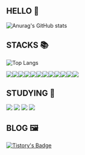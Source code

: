 ## HELLO 👋

![Anurag's GitHub stats](https://github-readme-stats.vercel.app/api?username=dev-joeysos&show_icons=true&hide=stars,contribs&theme=shadow_blue)

## STACKS 📚
![Top Langs](https://github-readme-stats.vercel.app/api/top-langs/?username=anuraghazra&hide_progress=true&theme=shadow_blue)
<div style="display:flex; flex-direction:row;">
    <img src="https://img.shields.io/badge/html5-E34F26?style=for-the-badge&logo=html5&logoColor=white">
    <img src="https://img.shields.io/badge/CSS3-1572B6?style=for-the-badge&logo=css3&logoColor=white"/>
    <img src="https://img.shields.io/badge/JavaScript-F7DF1E?style=for-the-badge&logo=javascript&logoColor=black"/>
    <br>
    <img src="https://img.shields.io/badge/Python-3776AB?style=for-the-badge&logo=Python&logoColor=white"/>
    <img src="https://img.shields.io/badge/C-A8B9CC?style=for-the-badge&logo=C&logoColor=white"/>
    <img src="https://img.shields.io/badge/c++-00599C?style=for-the-badge&logo=c%2B%2B&logoColor=white">
    <img src="https://img.shields.io/badge/java-007396?style=for-the-badge&logo=java&logoColor=white">
    <br>
    <img src="https://img.shields.io/badge/dart-0175C2?style=for-the-badge&logo=dart&logoColor=white">
    <img src="https://img.shields.io/badge/kotlin-7F52FF?style=for-the-badge&logo=kotlin&logoColor=white">
    <br>
    <img src="https://img.shields.io/badge/React-61DAFB?style=for-the-badge&logo=React&logoColor=black"/>
    <img src="https://img.shields.io/badge/flutter-02569B?style=for-the-badge&logo=flutter&logoColor=white">
    <img src="https://img.shields.io/badge/firebase-FFCA28?style=for-the-badge&logo=firebase&logoColor=white">
</div>

## STUDYING 📑
<div>
    <img src="https://img.shields.io/badge/linux-FCC624?style=for-the-badge&logo=linux&logoColor=black">
    <img src="https://img.shields.io/badge/docker-2496ED?style=for-the-badge&logo=docker&logoColor=white"/>
    <img src="https://img.shields.io/badge/kubernetes-326CE5?style=for-the-badge&logo=kubernetes&logoColor=white"/>
    <img src="https://img.shields.io/badge/amazonaws-232F3E?style=for-the-badge&logo=amazonaws&logoColor=white">
</div>

## BLOG 🖼️
[![Tistory's Badge](https://github-readme-tistory-card.vercel.app/api/badge?name=joey_log)](https://atlantiss.tistory.com/)

